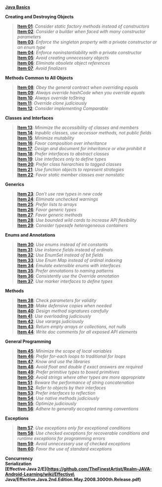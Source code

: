 **[Java Basics](https://github.com/TheFinestArtist/Realm-JAVA-Android-Learning/wiki/Java-Basics)**  

**Creating and Destroying Objects**
>**[Item 01](https://github.com/TheFinestArtist/Realm-JAVA-Android-Learning/wiki/Item-01)**: *Consider static factory methods instead of constructors*  
>**[Item 02](https://github.com/TheFinestArtist/Realm-JAVA-Android-Learning/wiki/Item-02)**: *Consider a builder when faced with many constructor parameters*  
>**[Item 03](https://github.com/TheFinestArtist/Realm-JAVA-Android-Learning/wiki/Item-03)**: *Enforce the singleton property with a private constructor or an enum type*  
>**[Item 04](https://github.com/TheFinestArtist/Realm-JAVA-Android-Learning/wiki/Item-04)**: *Enforce noninstantiability with a private constructor*  
>**[Item 05](https://github.com/TheFinestArtist/Realm-JAVA-Android-Learning/wiki/Item-05)**: *Avoid creating unnecessary objects*  
**[Item 06](https://github.com/TheFinestArtist/Realm-JAVA-Android-Learning/wiki/Item-06)**: *Eliminate obsolete object references*  
**[Item 07](https://github.com/TheFinestArtist/Realm-JAVA-Android-Learning/wiki/Item-07)**: *Avoid finalizers*  

**Methods Common to All Objects**  
>**[Item 08](https://github.com/TheFinestArtist/Realm-JAVA-Android-Learning/wiki/Item-08)**: *Obey the general contract when overriding equals*  
>**[Item 09](https://github.com/TheFinestArtist/Realm-JAVA-Android-Learning/wiki/Item-09)**: *Always override hashCode when you override equals*  
>**[Item 10](https://github.com/TheFinestArtist/Realm-JAVA-Android-Learning/wiki/Item-10)**: *Always override toString*  
>**[Item 11](https://github.com/TheFinestArtist/Realm-JAVA-Android-Learning/wiki/Item-11)**: *Override clone judiciously*  
>**[Item 12](https://github.com/TheFinestArtist/Realm-JAVA-Android-Learning/wiki/Item-12)**: *Consider implementing Comparable*  

**Classes and Interfaces**  
>**[Item 13](https://github.com/TheFinestArtist/Realm-JAVA-Android-Learning/wiki/Item-13)**: *Minimize the accessibility of classes and members*  
>**[Item 14](https://github.com/TheFinestArtist/Realm-JAVA-Android-Learning/wiki/Item-14)**: *Inpublic classes, use accessor methods, not public fields*  
>**[Item 15](https://github.com/TheFinestArtist/Realm-JAVA-Android-Learning/wiki/Item-15)**: *Minimize mutability*  
>**[Item 16](https://github.com/TheFinestArtist/Realm-JAVA-Android-Learning/wiki/Item-16)**: *Favor composition over inheritance*  
>**[Item 17](https://github.com/TheFinestArtist/Realm-JAVA-Android-Learning/wiki/Item-17)**: *Design and document for inheritance or else prohibit it*  
>**[Item 18](https://github.com/TheFinestArtist/Realm-JAVA-Android-Learning/wiki/Item-18)**: *Prefer interfaces to abstract classes*  
>**[Item 19](https://github.com/TheFinestArtist/Realm-JAVA-Android-Learning/wiki/Item-19)**: *Use interfaces only to define types*  
>**[Item 20](https://github.com/TheFinestArtist/Realm-JAVA-Android-Learning/wiki/Item-20)**: *Prefer class hierarchies to tagged classes*  
>**[Item 21](https://github.com/TheFinestArtist/Realm-JAVA-Android-Learning/wiki/Item-21)**: *Use function objects to represent strategies*  
>**[Item 22](https://github.com/TheFinestArtist/Realm-JAVA-Android-Learning/wiki/Item-22)**: *Favor static member classes over nonstatic*  

**Generics**  
>**[Item 23](https://github.com/TheFinestArtist/Realm-JAVA-Android-Learning/wiki/Item-23)**: *Don’t use raw types in new code*  
>**[Item 24](https://github.com/TheFinestArtist/Realm-JAVA-Android-Learning/wiki/Item-24)**: *Eliminate unchecked warnings*  
>**[Item 25](https://github.com/TheFinestArtist/Realm-JAVA-Android-Learning/wiki/Item-25)**: *Prefer lists to arrays*  
>**[Item 26](https://github.com/TheFinestArtist/Realm-JAVA-Android-Learning/wiki/Item-26)**: *Favor generic types*  
>**[Item 27](https://github.com/TheFinestArtist/Realm-JAVA-Android-Learning/wiki/Item-27)**: *Favor generic methods*  
>**[Item 28](https://github.com/TheFinestArtist/Realm-JAVA-Android-Learning/wiki/Item-28)**: *Use bounded wild cards to increase API flexibility*  
>**[Item 29](https://github.com/TheFinestArtist/Realm-JAVA-Android-Learning/wiki/Item-29)**: *Consider typesafe heterogeneous containers*  

**Enums and Annotations**  
>**[Item 30](https://github.com/TheFinestArtist/Realm-JAVA-Android-Learning/wiki/Item-30)**: *Use enums instead of int constants*  
>**[Item 31](https://github.com/TheFinestArtist/Realm-JAVA-Android-Learning/wiki/Item-31)**: *Use instance fields instead of ordinals*  
>**[Item 32](https://github.com/TheFinestArtist/Realm-JAVA-Android-Learning/wiki/Item-32)**: *Use EnumSet instead of bit fields*  
>**[Item 33](https://github.com/TheFinestArtist/Realm-JAVA-Android-Learning/wiki/Item-33)**: *Use Enum Map instead of ordinal indexing*  
>**[Item 34](https://github.com/TheFinestArtist/Realm-JAVA-Android-Learning/wiki/Item-34)**: *Emulate extensible enums with interfaces*  
>**[Item 35](https://github.com/TheFinestArtist/Realm-JAVA-Android-Learning/wiki/Item-35)**: *Prefer annotations to naming patterns*  
>**[Item 36](https://github.com/TheFinestArtist/Realm-JAVA-Android-Learning/wiki/Item-36)**: *Consistently use the Override annotation*  
>**[Item 37](https://github.com/TheFinestArtist/Realm-JAVA-Android-Learning/wiki/Item-37)**: *Use marker interfaces to define types*  

**Methods**  
>**[Item 38](https://github.com/TheFinestArtist/Realm-JAVA-Android-Learning/wiki/Item-38)**: *Check parameters for validity*  
>**[Item 39](https://github.com/TheFinestArtist/Realm-JAVA-Android-Learning/wiki/Item-39)**: *Make defensive copies when needed*  
>**[Item 40](https://github.com/TheFinestArtist/Realm-JAVA-Android-Learning/wiki/Item-40)**: *Design method signatures carefully*  
>**[Item 41](https://github.com/TheFinestArtist/Realm-JAVA-Android-Learning/wiki/Item-41)**: *Use overloading judiciously*  
>**[Item 42](https://github.com/TheFinestArtist/Realm-JAVA-Android-Learning/wiki/Item-42)**: *Use varargs judiciously*  
>**[Item 43](https://github.com/TheFinestArtist/Realm-JAVA-Android-Learning/wiki/Item-43)**: *Return empty arrays or collections, not nulls*  
>**[Item 44](https://github.com/TheFinestArtist/Realm-JAVA-Android-Learning/wiki/Item-44)**: *Write doc comments for all exposed API elements*  

**General Programming**  
>**[Item 45](https://github.com/TheFinestArtist/Realm-JAVA-Android-Learning/wiki/Item-45)**: *Minimize the scope of local variables*  
>**[Item 46](https://github.com/TheFinestArtist/Realm-JAVA-Android-Learning/wiki/Item-46)**: *Prefer for-each loops to traditional for loops*  
>**[Item 47](https://github.com/TheFinestArtist/Realm-JAVA-Android-Learning/wiki/Item-47)**: *Know and use the libraries*  
>**[Item 48](https://github.com/TheFinestArtist/Realm-JAVA-Android-Learning/wiki/Item-48)**: *Avoid float and double if exact answers are required*  
>**[Item 49](https://github.com/TheFinestArtist/Realm-JAVA-Android-Learning/wiki/Item-49)**: *Prefer primitive types to boxed primitives*  
>**[Item 50](https://github.com/TheFinestArtist/Realm-JAVA-Android-Learning/wiki/Item-50)**: *Avoid strings where other types are more appropriate*  
>**[Item 51](https://github.com/TheFinestArtist/Realm-JAVA-Android-Learning/wiki/Item-51)**: *Beware the performance of string concatenation*  
>**[Item 52](https://github.com/TheFinestArtist/Realm-JAVA-Android-Learning/wiki/Item-52)**: *Refer to objects by their interfaces*  
>**[Item 53](https://github.com/TheFinestArtist/Realm-JAVA-Android-Learning/wiki/Item-53)**: *Prefer interfaces to reflection*  
>**[Item 54](https://github.com/TheFinestArtist/Realm-JAVA-Android-Learning/wiki/Item-54)**: *Use native methods judiciously*  
>**[Item 55](https://github.com/TheFinestArtist/Realm-JAVA-Android-Learning/wiki/Item-55)**: *Optimize judiciously*  
>**[Item 56](https://github.com/TheFinestArtist/Realm-JAVA-Android-Learning/wiki/Item-56)**: *Adhere to generally accepted naming conventions*  

**Exceptions**  
>**[Item 57](https://github.com/TheFinestArtist/Realm-JAVA-Android-Learning/wiki/Item-57)**: *Use exceptions only for exceptional conditions*  
>**[Item 58](https://github.com/TheFinestArtist/Realm-JAVA-Android-Learning/wiki/Item-58)**: *Use checked exceptions for recoverable conditions and runtime exceptions for programming errors*  
>**[Item 59](https://github.com/TheFinestArtist/Realm-JAVA-Android-Learning/wiki/Item-59)**: *Avoid unnecessary use of checked exceptions*  
>**[Item 60](https://github.com/TheFinestArtist/Realm-JAVA-Android-Learning/wiki/Item-60)**: *Favor the use of standard exceptions*  

**Concurrency**  
**Serialization**  
**[Effective Java 2/E](https://github.com/TheFinestArtist/Realm-JAVA-Android-Learning/wiki/Effective\ Java/Effective.Java.2nd.Edition.May.2008.3000th.Release.pdf)**  
